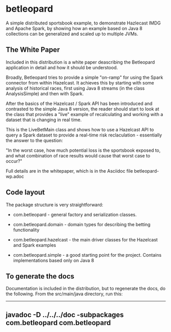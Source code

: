 # betleopard

A simple distributed sportsbook example, to demonstrate Hazlecast IMDG and Apache
Spark, by showing how an example based on Java 8 collections can be generalized
and scaled up to multiple JVMs.

## The White Paper

Included in this distribution is a white paper deascribing the Betleopard application in
detail and how it should be understood.

Broadly, Betleopard tries to provide a simple "on-ramp" for using the Spark connector from
within Hazelcast. It achieves this by starting with some analysis of historical races, first
using Java 8 streams (in the class AnalysisSimple) and then with Spark.

After the basics of the Hazelcast / Spark API has been introduced and contrasted to the simple
Java 8 version, the reader should start to look at the class that provides a "live" example
of recalculating and working with a dataset that is changing in real time.

This is the LiveBetMain class and shows how to use a Hazelcast API to query a Spark dataset
to provide a real-time risk reclaculation - essentially the answer to the question: 

"In the worst case, how much potential loss is the sportsbook exposed to, and what combination
of race results would cause that worst case to occur?"

Full details are in the whitepaper, which is in the Asciidoc file betleopard-wp.adoc 

## Code layout

The package structure is very straightforward:

* com.betleopard - general factory and serialization classes.

* com.betleopard.domain - domain types for describing the betting functionality

* com.betleopard.hazelcast - the main driver classes for the Hazelcast and Spark examples

* com.betleopard.simple - a good starting point for the project. Contains implementations based only on Java 8


## To generate the docs

Documentation is included in the distribution, but to regenerate the docs, do 
the following. From the src/main/java directory, run this:

----
javadoc -D ../../../doc -subpackages com.betleopard com.betleopard
----
